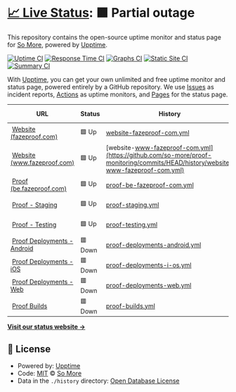 # [📈 Live Status](https://status.fazeproof.com): <!--live status--> **🟧 Partial outage**

This repository contains the open-source uptime monitor and status page for [So More](https://status.fazeproof.com), powered by [Upptime](https://github.com/upptime/upptime).

[![Uptime CI](https://github.com/so-more/proof-monitoring/workflows/Uptime%20CI/badge.svg)](https://github.com/so-more/proof-monitoring/actions?query=workflow%3A%22Uptime+CI%22)
[![Response Time CI](https://github.com/so-more/proof-monitoring/workflows/Response%20Time%20CI/badge.svg)](https://github.com/so-more/proof-monitoring/actions?query=workflow%3A%22Response+Time+CI%22)
[![Graphs CI](https://github.com/so-more/proof-monitoring/workflows/Graphs%20CI/badge.svg)](https://github.com/so-more/proof-monitoring/actions?query=workflow%3A%22Graphs+CI%22)
[![Static Site CI](https://github.com/so-more/proof-monitoring/workflows/Static%20Site%20CI/badge.svg)](https://github.com/so-more/proof-monitoring/actions?query=workflow%3A%22Static+Site+CI%22)
[![Summary CI](https://github.com/so-more/proof-monitoring/workflows/Summary%20CI/badge.svg)](https://github.com/so-more/proof-monitoring/actions?query=workflow%3A%22Summary+CI%22)

With [Upptime](https://upptime.js.org), you can get your own unlimited and free uptime monitor and status page, powered entirely by a GitHub repository. We use [Issues](https://github.com/so-more/proof-monitoring/issues) as incident reports, [Actions](https://github.com/so-more/proof-monitoring/actions) as uptime monitors, and [Pages](https://status.fazeproof.com) for the status page.

<!--start: status pages-->
<!-- This summary is generated by Upptime (https://github.com/upptime/upptime) -->
<!-- Do not edit this manually, your changes will be overwritten -->
<!-- prettier-ignore -->
| URL | Status | History | Response Time | Uptime |
| --- | ------ | ------- | ------------- | ------ |
| <img alt="" src="https://icons.duckduckgo.com/ip3/fazeproof.com.ico" height="13"> [Website (fazeproof.com)](https://fazeproof.com) | 🟩 Up | [website-fazeproof-com.yml](https://github.com/so-more/proof-monitoring/commits/HEAD/history/website-fazeproof-com.yml) | <details><summary><img alt="Response time graph" src="./graphs/website-fazeproof-com/response-time-week.png" height="20"> 305ms</summary><br><a href="https://status.fazeproof.com/history/website-fazeproof-com"><img alt="Response time 455" src="https://img.shields.io/endpoint?url=https%3A%2F%2Fraw.githubusercontent.com%2Fso-more%2Fproof-monitoring%2FHEAD%2Fapi%2Fwebsite-fazeproof-com%2Fresponse-time.json"></a><br><a href="https://status.fazeproof.com/history/website-fazeproof-com"><img alt="24-hour response time 512" src="https://img.shields.io/endpoint?url=https%3A%2F%2Fraw.githubusercontent.com%2Fso-more%2Fproof-monitoring%2FHEAD%2Fapi%2Fwebsite-fazeproof-com%2Fresponse-time-day.json"></a><br><a href="https://status.fazeproof.com/history/website-fazeproof-com"><img alt="7-day response time 305" src="https://img.shields.io/endpoint?url=https%3A%2F%2Fraw.githubusercontent.com%2Fso-more%2Fproof-monitoring%2FHEAD%2Fapi%2Fwebsite-fazeproof-com%2Fresponse-time-week.json"></a><br><a href="https://status.fazeproof.com/history/website-fazeproof-com"><img alt="30-day response time 458" src="https://img.shields.io/endpoint?url=https%3A%2F%2Fraw.githubusercontent.com%2Fso-more%2Fproof-monitoring%2FHEAD%2Fapi%2Fwebsite-fazeproof-com%2Fresponse-time-month.json"></a><br><a href="https://status.fazeproof.com/history/website-fazeproof-com"><img alt="1-year response time 455" src="https://img.shields.io/endpoint?url=https%3A%2F%2Fraw.githubusercontent.com%2Fso-more%2Fproof-monitoring%2FHEAD%2Fapi%2Fwebsite-fazeproof-com%2Fresponse-time-year.json"></a></details> | <details><summary><a href="https://status.fazeproof.com/history/website-fazeproof-com">100.00%</a></summary><a href="https://status.fazeproof.com/history/website-fazeproof-com"><img alt="All-time uptime 99.89%" src="https://img.shields.io/endpoint?url=https%3A%2F%2Fraw.githubusercontent.com%2Fso-more%2Fproof-monitoring%2FHEAD%2Fapi%2Fwebsite-fazeproof-com%2Fuptime.json"></a><br><a href="https://status.fazeproof.com/history/website-fazeproof-com"><img alt="24-hour uptime 100.00%" src="https://img.shields.io/endpoint?url=https%3A%2F%2Fraw.githubusercontent.com%2Fso-more%2Fproof-monitoring%2FHEAD%2Fapi%2Fwebsite-fazeproof-com%2Fuptime-day.json"></a><br><a href="https://status.fazeproof.com/history/website-fazeproof-com"><img alt="7-day uptime 100.00%" src="https://img.shields.io/endpoint?url=https%3A%2F%2Fraw.githubusercontent.com%2Fso-more%2Fproof-monitoring%2FHEAD%2Fapi%2Fwebsite-fazeproof-com%2Fuptime-week.json"></a><br><a href="https://status.fazeproof.com/history/website-fazeproof-com"><img alt="30-day uptime 100.00%" src="https://img.shields.io/endpoint?url=https%3A%2F%2Fraw.githubusercontent.com%2Fso-more%2Fproof-monitoring%2FHEAD%2Fapi%2Fwebsite-fazeproof-com%2Fuptime-month.json"></a><br><a href="https://status.fazeproof.com/history/website-fazeproof-com"><img alt="1-year uptime 99.89%" src="https://img.shields.io/endpoint?url=https%3A%2F%2Fraw.githubusercontent.com%2Fso-more%2Fproof-monitoring%2FHEAD%2Fapi%2Fwebsite-fazeproof-com%2Fuptime-year.json"></a></details>
| <img alt="" src="https://icons.duckduckgo.com/ip3/www.fazeproof.com.ico" height="13"> [Website (www.fazeproof.com)](https://www.fazeproof.com) | 🟩 Up | [website-www-fazeproof-com.yml](https://github.com/so-more/proof-monitoring/commits/HEAD/history/website-www-fazeproof-com.yml) | <details><summary><img alt="Response time graph" src="./graphs/website-www-fazeproof-com/response-time-week.png" height="20"> 31ms</summary><br><a href="https://status.fazeproof.com/history/website-www-fazeproof-com"><img alt="Response time 78" src="https://img.shields.io/endpoint?url=https%3A%2F%2Fraw.githubusercontent.com%2Fso-more%2Fproof-monitoring%2FHEAD%2Fapi%2Fwebsite-www-fazeproof-com%2Fresponse-time.json"></a><br><a href="https://status.fazeproof.com/history/website-www-fazeproof-com"><img alt="24-hour response time 81" src="https://img.shields.io/endpoint?url=https%3A%2F%2Fraw.githubusercontent.com%2Fso-more%2Fproof-monitoring%2FHEAD%2Fapi%2Fwebsite-www-fazeproof-com%2Fresponse-time-day.json"></a><br><a href="https://status.fazeproof.com/history/website-www-fazeproof-com"><img alt="7-day response time 31" src="https://img.shields.io/endpoint?url=https%3A%2F%2Fraw.githubusercontent.com%2Fso-more%2Fproof-monitoring%2FHEAD%2Fapi%2Fwebsite-www-fazeproof-com%2Fresponse-time-week.json"></a><br><a href="https://status.fazeproof.com/history/website-www-fazeproof-com"><img alt="30-day response time 64" src="https://img.shields.io/endpoint?url=https%3A%2F%2Fraw.githubusercontent.com%2Fso-more%2Fproof-monitoring%2FHEAD%2Fapi%2Fwebsite-www-fazeproof-com%2Fresponse-time-month.json"></a><br><a href="https://status.fazeproof.com/history/website-www-fazeproof-com"><img alt="1-year response time 78" src="https://img.shields.io/endpoint?url=https%3A%2F%2Fraw.githubusercontent.com%2Fso-more%2Fproof-monitoring%2FHEAD%2Fapi%2Fwebsite-www-fazeproof-com%2Fresponse-time-year.json"></a></details> | <details><summary><a href="https://status.fazeproof.com/history/website-www-fazeproof-com">100.00%</a></summary><a href="https://status.fazeproof.com/history/website-www-fazeproof-com"><img alt="All-time uptime 100.00%" src="https://img.shields.io/endpoint?url=https%3A%2F%2Fraw.githubusercontent.com%2Fso-more%2Fproof-monitoring%2FHEAD%2Fapi%2Fwebsite-www-fazeproof-com%2Fuptime.json"></a><br><a href="https://status.fazeproof.com/history/website-www-fazeproof-com"><img alt="24-hour uptime 100.00%" src="https://img.shields.io/endpoint?url=https%3A%2F%2Fraw.githubusercontent.com%2Fso-more%2Fproof-monitoring%2FHEAD%2Fapi%2Fwebsite-www-fazeproof-com%2Fuptime-day.json"></a><br><a href="https://status.fazeproof.com/history/website-www-fazeproof-com"><img alt="7-day uptime 100.00%" src="https://img.shields.io/endpoint?url=https%3A%2F%2Fraw.githubusercontent.com%2Fso-more%2Fproof-monitoring%2FHEAD%2Fapi%2Fwebsite-www-fazeproof-com%2Fuptime-week.json"></a><br><a href="https://status.fazeproof.com/history/website-www-fazeproof-com"><img alt="30-day uptime 100.00%" src="https://img.shields.io/endpoint?url=https%3A%2F%2Fraw.githubusercontent.com%2Fso-more%2Fproof-monitoring%2FHEAD%2Fapi%2Fwebsite-www-fazeproof-com%2Fuptime-month.json"></a><br><a href="https://status.fazeproof.com/history/website-www-fazeproof-com"><img alt="1-year uptime 100.00%" src="https://img.shields.io/endpoint?url=https%3A%2F%2Fraw.githubusercontent.com%2Fso-more%2Fproof-monitoring%2FHEAD%2Fapi%2Fwebsite-www-fazeproof-com%2Fuptime-year.json"></a></details>
| <img alt="" src="https://icons.duckduckgo.com/ip3/be.fazeproof.com.ico" height="13"> [Proof (be.fazeproof.com)](https://be.fazeproof.com) | 🟩 Up | [proof-be-fazeproof-com.yml](https://github.com/so-more/proof-monitoring/commits/HEAD/history/proof-be-fazeproof-com.yml) | <details><summary><img alt="Response time graph" src="./graphs/proof-be-fazeproof-com/response-time-week.png" height="20"> 78ms</summary><br><a href="https://status.fazeproof.com/history/proof-be-fazeproof-com"><img alt="Response time 92" src="https://img.shields.io/endpoint?url=https%3A%2F%2Fraw.githubusercontent.com%2Fso-more%2Fproof-monitoring%2FHEAD%2Fapi%2Fproof-be-fazeproof-com%2Fresponse-time.json"></a><br><a href="https://status.fazeproof.com/history/proof-be-fazeproof-com"><img alt="24-hour response time 88" src="https://img.shields.io/endpoint?url=https%3A%2F%2Fraw.githubusercontent.com%2Fso-more%2Fproof-monitoring%2FHEAD%2Fapi%2Fproof-be-fazeproof-com%2Fresponse-time-day.json"></a><br><a href="https://status.fazeproof.com/history/proof-be-fazeproof-com"><img alt="7-day response time 78" src="https://img.shields.io/endpoint?url=https%3A%2F%2Fraw.githubusercontent.com%2Fso-more%2Fproof-monitoring%2FHEAD%2Fapi%2Fproof-be-fazeproof-com%2Fresponse-time-week.json"></a><br><a href="https://status.fazeproof.com/history/proof-be-fazeproof-com"><img alt="30-day response time 90" src="https://img.shields.io/endpoint?url=https%3A%2F%2Fraw.githubusercontent.com%2Fso-more%2Fproof-monitoring%2FHEAD%2Fapi%2Fproof-be-fazeproof-com%2Fresponse-time-month.json"></a><br><a href="https://status.fazeproof.com/history/proof-be-fazeproof-com"><img alt="1-year response time 92" src="https://img.shields.io/endpoint?url=https%3A%2F%2Fraw.githubusercontent.com%2Fso-more%2Fproof-monitoring%2FHEAD%2Fapi%2Fproof-be-fazeproof-com%2Fresponse-time-year.json"></a></details> | <details><summary><a href="https://status.fazeproof.com/history/proof-be-fazeproof-com">100.00%</a></summary><a href="https://status.fazeproof.com/history/proof-be-fazeproof-com"><img alt="All-time uptime 100.00%" src="https://img.shields.io/endpoint?url=https%3A%2F%2Fraw.githubusercontent.com%2Fso-more%2Fproof-monitoring%2FHEAD%2Fapi%2Fproof-be-fazeproof-com%2Fuptime.json"></a><br><a href="https://status.fazeproof.com/history/proof-be-fazeproof-com"><img alt="24-hour uptime 100.00%" src="https://img.shields.io/endpoint?url=https%3A%2F%2Fraw.githubusercontent.com%2Fso-more%2Fproof-monitoring%2FHEAD%2Fapi%2Fproof-be-fazeproof-com%2Fuptime-day.json"></a><br><a href="https://status.fazeproof.com/history/proof-be-fazeproof-com"><img alt="7-day uptime 100.00%" src="https://img.shields.io/endpoint?url=https%3A%2F%2Fraw.githubusercontent.com%2Fso-more%2Fproof-monitoring%2FHEAD%2Fapi%2Fproof-be-fazeproof-com%2Fuptime-week.json"></a><br><a href="https://status.fazeproof.com/history/proof-be-fazeproof-com"><img alt="30-day uptime 100.00%" src="https://img.shields.io/endpoint?url=https%3A%2F%2Fraw.githubusercontent.com%2Fso-more%2Fproof-monitoring%2FHEAD%2Fapi%2Fproof-be-fazeproof-com%2Fuptime-month.json"></a><br><a href="https://status.fazeproof.com/history/proof-be-fazeproof-com"><img alt="1-year uptime 100.00%" src="https://img.shields.io/endpoint?url=https%3A%2F%2Fraw.githubusercontent.com%2Fso-more%2Fproof-monitoring%2FHEAD%2Fapi%2Fproof-be-fazeproof-com%2Fuptime-year.json"></a></details>
| <img alt="" src="https://icons.duckduckgo.com/ip3/try.be.fazeproof.com.ico" height="13"> [Proof - Staging](https://try.be.fazeproof.com) | 🟩 Up | [proof-staging.yml](https://github.com/so-more/proof-monitoring/commits/HEAD/history/proof-staging.yml) | <details><summary><img alt="Response time graph" src="./graphs/proof-staging/response-time-week.png" height="20"> 65ms</summary><br><a href="https://status.fazeproof.com/history/proof-staging"><img alt="Response time 87" src="https://img.shields.io/endpoint?url=https%3A%2F%2Fraw.githubusercontent.com%2Fso-more%2Fproof-monitoring%2FHEAD%2Fapi%2Fproof-staging%2Fresponse-time.json"></a><br><a href="https://status.fazeproof.com/history/proof-staging"><img alt="24-hour response time 45" src="https://img.shields.io/endpoint?url=https%3A%2F%2Fraw.githubusercontent.com%2Fso-more%2Fproof-monitoring%2FHEAD%2Fapi%2Fproof-staging%2Fresponse-time-day.json"></a><br><a href="https://status.fazeproof.com/history/proof-staging"><img alt="7-day response time 65" src="https://img.shields.io/endpoint?url=https%3A%2F%2Fraw.githubusercontent.com%2Fso-more%2Fproof-monitoring%2FHEAD%2Fapi%2Fproof-staging%2Fresponse-time-week.json"></a><br><a href="https://status.fazeproof.com/history/proof-staging"><img alt="30-day response time 83" src="https://img.shields.io/endpoint?url=https%3A%2F%2Fraw.githubusercontent.com%2Fso-more%2Fproof-monitoring%2FHEAD%2Fapi%2Fproof-staging%2Fresponse-time-month.json"></a><br><a href="https://status.fazeproof.com/history/proof-staging"><img alt="1-year response time 87" src="https://img.shields.io/endpoint?url=https%3A%2F%2Fraw.githubusercontent.com%2Fso-more%2Fproof-monitoring%2FHEAD%2Fapi%2Fproof-staging%2Fresponse-time-year.json"></a></details> | <details><summary><a href="https://status.fazeproof.com/history/proof-staging">100.00%</a></summary><a href="https://status.fazeproof.com/history/proof-staging"><img alt="All-time uptime 100.00%" src="https://img.shields.io/endpoint?url=https%3A%2F%2Fraw.githubusercontent.com%2Fso-more%2Fproof-monitoring%2FHEAD%2Fapi%2Fproof-staging%2Fuptime.json"></a><br><a href="https://status.fazeproof.com/history/proof-staging"><img alt="24-hour uptime 100.00%" src="https://img.shields.io/endpoint?url=https%3A%2F%2Fraw.githubusercontent.com%2Fso-more%2Fproof-monitoring%2FHEAD%2Fapi%2Fproof-staging%2Fuptime-day.json"></a><br><a href="https://status.fazeproof.com/history/proof-staging"><img alt="7-day uptime 100.00%" src="https://img.shields.io/endpoint?url=https%3A%2F%2Fraw.githubusercontent.com%2Fso-more%2Fproof-monitoring%2FHEAD%2Fapi%2Fproof-staging%2Fuptime-week.json"></a><br><a href="https://status.fazeproof.com/history/proof-staging"><img alt="30-day uptime 100.00%" src="https://img.shields.io/endpoint?url=https%3A%2F%2Fraw.githubusercontent.com%2Fso-more%2Fproof-monitoring%2FHEAD%2Fapi%2Fproof-staging%2Fuptime-month.json"></a><br><a href="https://status.fazeproof.com/history/proof-staging"><img alt="1-year uptime 100.00%" src="https://img.shields.io/endpoint?url=https%3A%2F%2Fraw.githubusercontent.com%2Fso-more%2Fproof-monitoring%2FHEAD%2Fapi%2Fproof-staging%2Fuptime-year.json"></a></details>
| <img alt="" src="https://icons.duckduckgo.com/ip3/test.fazeproof.com.ico" height="13"> [Proof - Testing](https://test.fazeproof.com) | 🟩 Up | [proof-testing.yml](https://github.com/so-more/proof-monitoring/commits/HEAD/history/proof-testing.yml) | <details><summary><img alt="Response time graph" src="./graphs/proof-testing/response-time-week.png" height="20"> 103ms</summary><br><a href="https://status.fazeproof.com/history/proof-testing"><img alt="Response time 124" src="https://img.shields.io/endpoint?url=https%3A%2F%2Fraw.githubusercontent.com%2Fso-more%2Fproof-monitoring%2FHEAD%2Fapi%2Fproof-testing%2Fresponse-time.json"></a><br><a href="https://status.fazeproof.com/history/proof-testing"><img alt="24-hour response time 140" src="https://img.shields.io/endpoint?url=https%3A%2F%2Fraw.githubusercontent.com%2Fso-more%2Fproof-monitoring%2FHEAD%2Fapi%2Fproof-testing%2Fresponse-time-day.json"></a><br><a href="https://status.fazeproof.com/history/proof-testing"><img alt="7-day response time 103" src="https://img.shields.io/endpoint?url=https%3A%2F%2Fraw.githubusercontent.com%2Fso-more%2Fproof-monitoring%2FHEAD%2Fapi%2Fproof-testing%2Fresponse-time-week.json"></a><br><a href="https://status.fazeproof.com/history/proof-testing"><img alt="30-day response time 120" src="https://img.shields.io/endpoint?url=https%3A%2F%2Fraw.githubusercontent.com%2Fso-more%2Fproof-monitoring%2FHEAD%2Fapi%2Fproof-testing%2Fresponse-time-month.json"></a><br><a href="https://status.fazeproof.com/history/proof-testing"><img alt="1-year response time 124" src="https://img.shields.io/endpoint?url=https%3A%2F%2Fraw.githubusercontent.com%2Fso-more%2Fproof-monitoring%2FHEAD%2Fapi%2Fproof-testing%2Fresponse-time-year.json"></a></details> | <details><summary><a href="https://status.fazeproof.com/history/proof-testing">100.00%</a></summary><a href="https://status.fazeproof.com/history/proof-testing"><img alt="All-time uptime 100.00%" src="https://img.shields.io/endpoint?url=https%3A%2F%2Fraw.githubusercontent.com%2Fso-more%2Fproof-monitoring%2FHEAD%2Fapi%2Fproof-testing%2Fuptime.json"></a><br><a href="https://status.fazeproof.com/history/proof-testing"><img alt="24-hour uptime 100.00%" src="https://img.shields.io/endpoint?url=https%3A%2F%2Fraw.githubusercontent.com%2Fso-more%2Fproof-monitoring%2FHEAD%2Fapi%2Fproof-testing%2Fuptime-day.json"></a><br><a href="https://status.fazeproof.com/history/proof-testing"><img alt="7-day uptime 100.00%" src="https://img.shields.io/endpoint?url=https%3A%2F%2Fraw.githubusercontent.com%2Fso-more%2Fproof-monitoring%2FHEAD%2Fapi%2Fproof-testing%2Fuptime-week.json"></a><br><a href="https://status.fazeproof.com/history/proof-testing"><img alt="30-day uptime 100.00%" src="https://img.shields.io/endpoint?url=https%3A%2F%2Fraw.githubusercontent.com%2Fso-more%2Fproof-monitoring%2FHEAD%2Fapi%2Fproof-testing%2Fuptime-month.json"></a><br><a href="https://status.fazeproof.com/history/proof-testing"><img alt="1-year uptime 100.00%" src="https://img.shields.io/endpoint?url=https%3A%2F%2Fraw.githubusercontent.com%2Fso-more%2Fproof-monitoring%2FHEAD%2Fapi%2Fproof-testing%2Fuptime-year.json"></a></details>
| <img alt="" src="https://icons.duckduckgo.com/ip3/wcclrbfbgolsffkzxlay.supabase.co.ico" height="13"> [Proof Deployments - Android](https://wcclrbfbgolsffkzxlay.supabase.co/functions/v1/check-workflow-status?workflow=android) | 🟥 Down | [proof-deployments-android.yml](https://github.com/so-more/proof-monitoring/commits/HEAD/history/proof-deployments-android.yml) | <details><summary><img alt="Response time graph" src="./graphs/proof-deployments-android/response-time-week.png" height="20"> 1277ms</summary><br><a href="https://status.fazeproof.com/history/proof-deployments-android"><img alt="Response time 1348" src="https://img.shields.io/endpoint?url=https%3A%2F%2Fraw.githubusercontent.com%2Fso-more%2Fproof-monitoring%2FHEAD%2Fapi%2Fproof-deployments-android%2Fresponse-time.json"></a><br><a href="https://status.fazeproof.com/history/proof-deployments-android"><img alt="24-hour response time 1359" src="https://img.shields.io/endpoint?url=https%3A%2F%2Fraw.githubusercontent.com%2Fso-more%2Fproof-monitoring%2FHEAD%2Fapi%2Fproof-deployments-android%2Fresponse-time-day.json"></a><br><a href="https://status.fazeproof.com/history/proof-deployments-android"><img alt="7-day response time 1277" src="https://img.shields.io/endpoint?url=https%3A%2F%2Fraw.githubusercontent.com%2Fso-more%2Fproof-monitoring%2FHEAD%2Fapi%2Fproof-deployments-android%2Fresponse-time-week.json"></a><br><a href="https://status.fazeproof.com/history/proof-deployments-android"><img alt="30-day response time 1407" src="https://img.shields.io/endpoint?url=https%3A%2F%2Fraw.githubusercontent.com%2Fso-more%2Fproof-monitoring%2FHEAD%2Fapi%2Fproof-deployments-android%2Fresponse-time-month.json"></a><br><a href="https://status.fazeproof.com/history/proof-deployments-android"><img alt="1-year response time 1348" src="https://img.shields.io/endpoint?url=https%3A%2F%2Fraw.githubusercontent.com%2Fso-more%2Fproof-monitoring%2FHEAD%2Fapi%2Fproof-deployments-android%2Fresponse-time-year.json"></a></details> | <details><summary><a href="https://status.fazeproof.com/history/proof-deployments-android">0.00%</a></summary><a href="https://status.fazeproof.com/history/proof-deployments-android"><img alt="All-time uptime 0.22%" src="https://img.shields.io/endpoint?url=https%3A%2F%2Fraw.githubusercontent.com%2Fso-more%2Fproof-monitoring%2FHEAD%2Fapi%2Fproof-deployments-android%2Fuptime.json"></a><br><a href="https://status.fazeproof.com/history/proof-deployments-android"><img alt="24-hour uptime 0.00%" src="https://img.shields.io/endpoint?url=https%3A%2F%2Fraw.githubusercontent.com%2Fso-more%2Fproof-monitoring%2FHEAD%2Fapi%2Fproof-deployments-android%2Fuptime-day.json"></a><br><a href="https://status.fazeproof.com/history/proof-deployments-android"><img alt="7-day uptime 0.00%" src="https://img.shields.io/endpoint?url=https%3A%2F%2Fraw.githubusercontent.com%2Fso-more%2Fproof-monitoring%2FHEAD%2Fapi%2Fproof-deployments-android%2Fuptime-week.json"></a><br><a href="https://status.fazeproof.com/history/proof-deployments-android"><img alt="30-day uptime 0.00%" src="https://img.shields.io/endpoint?url=https%3A%2F%2Fraw.githubusercontent.com%2Fso-more%2Fproof-monitoring%2FHEAD%2Fapi%2Fproof-deployments-android%2Fuptime-month.json"></a><br><a href="https://status.fazeproof.com/history/proof-deployments-android"><img alt="1-year uptime 0.22%" src="https://img.shields.io/endpoint?url=https%3A%2F%2Fraw.githubusercontent.com%2Fso-more%2Fproof-monitoring%2FHEAD%2Fapi%2Fproof-deployments-android%2Fuptime-year.json"></a></details>
| <img alt="" src="https://icons.duckduckgo.com/ip3/wcclrbfbgolsffkzxlay.supabase.co.ico" height="13"> [Proof Deployments - iOS](https://wcclrbfbgolsffkzxlay.supabase.co/functions/v1/check-workflow-status?workflow=ios) | 🟥 Down | [proof-deployments-i-os.yml](https://github.com/so-more/proof-monitoring/commits/HEAD/history/proof-deployments-i-os.yml) | <details><summary><img alt="Response time graph" src="./graphs/proof-deployments-i-os/response-time-week.png" height="20"> 1370ms</summary><br><a href="https://status.fazeproof.com/history/proof-deployments-i-os"><img alt="Response time 875" src="https://img.shields.io/endpoint?url=https%3A%2F%2Fraw.githubusercontent.com%2Fso-more%2Fproof-monitoring%2FHEAD%2Fapi%2Fproof-deployments-i-os%2Fresponse-time.json"></a><br><a href="https://status.fazeproof.com/history/proof-deployments-i-os"><img alt="24-hour response time 970" src="https://img.shields.io/endpoint?url=https%3A%2F%2Fraw.githubusercontent.com%2Fso-more%2Fproof-monitoring%2FHEAD%2Fapi%2Fproof-deployments-i-os%2Fresponse-time-day.json"></a><br><a href="https://status.fazeproof.com/history/proof-deployments-i-os"><img alt="7-day response time 1370" src="https://img.shields.io/endpoint?url=https%3A%2F%2Fraw.githubusercontent.com%2Fso-more%2Fproof-monitoring%2FHEAD%2Fapi%2Fproof-deployments-i-os%2Fresponse-time-week.json"></a><br><a href="https://status.fazeproof.com/history/proof-deployments-i-os"><img alt="30-day response time 1009" src="https://img.shields.io/endpoint?url=https%3A%2F%2Fraw.githubusercontent.com%2Fso-more%2Fproof-monitoring%2FHEAD%2Fapi%2Fproof-deployments-i-os%2Fresponse-time-month.json"></a><br><a href="https://status.fazeproof.com/history/proof-deployments-i-os"><img alt="1-year response time 875" src="https://img.shields.io/endpoint?url=https%3A%2F%2Fraw.githubusercontent.com%2Fso-more%2Fproof-monitoring%2FHEAD%2Fapi%2Fproof-deployments-i-os%2Fresponse-time-year.json"></a></details> | <details><summary><a href="https://status.fazeproof.com/history/proof-deployments-i-os">0.00%</a></summary><a href="https://status.fazeproof.com/history/proof-deployments-i-os"><img alt="All-time uptime 0.11%" src="https://img.shields.io/endpoint?url=https%3A%2F%2Fraw.githubusercontent.com%2Fso-more%2Fproof-monitoring%2FHEAD%2Fapi%2Fproof-deployments-i-os%2Fuptime.json"></a><br><a href="https://status.fazeproof.com/history/proof-deployments-i-os"><img alt="24-hour uptime 0.00%" src="https://img.shields.io/endpoint?url=https%3A%2F%2Fraw.githubusercontent.com%2Fso-more%2Fproof-monitoring%2FHEAD%2Fapi%2Fproof-deployments-i-os%2Fuptime-day.json"></a><br><a href="https://status.fazeproof.com/history/proof-deployments-i-os"><img alt="7-day uptime 0.00%" src="https://img.shields.io/endpoint?url=https%3A%2F%2Fraw.githubusercontent.com%2Fso-more%2Fproof-monitoring%2FHEAD%2Fapi%2Fproof-deployments-i-os%2Fuptime-week.json"></a><br><a href="https://status.fazeproof.com/history/proof-deployments-i-os"><img alt="30-day uptime 0.00%" src="https://img.shields.io/endpoint?url=https%3A%2F%2Fraw.githubusercontent.com%2Fso-more%2Fproof-monitoring%2FHEAD%2Fapi%2Fproof-deployments-i-os%2Fuptime-month.json"></a><br><a href="https://status.fazeproof.com/history/proof-deployments-i-os"><img alt="1-year uptime 0.11%" src="https://img.shields.io/endpoint?url=https%3A%2F%2Fraw.githubusercontent.com%2Fso-more%2Fproof-monitoring%2FHEAD%2Fapi%2Fproof-deployments-i-os%2Fuptime-year.json"></a></details>
| <img alt="" src="https://icons.duckduckgo.com/ip3/wcclrbfbgolsffkzxlay.supabase.co.ico" height="13"> [Proof Deployments - Web](https://wcclrbfbgolsffkzxlay.supabase.co/functions/v1/check-workflow-status?workflow=web) | 🟥 Down | [proof-deployments-web.yml](https://github.com/so-more/proof-monitoring/commits/HEAD/history/proof-deployments-web.yml) | <details><summary><img alt="Response time graph" src="./graphs/proof-deployments-web/response-time-week.png" height="20"> 1611ms</summary><br><a href="https://status.fazeproof.com/history/proof-deployments-web"><img alt="Response time 642" src="https://img.shields.io/endpoint?url=https%3A%2F%2Fraw.githubusercontent.com%2Fso-more%2Fproof-monitoring%2FHEAD%2Fapi%2Fproof-deployments-web%2Fresponse-time.json"></a><br><a href="https://status.fazeproof.com/history/proof-deployments-web"><img alt="24-hour response time 226" src="https://img.shields.io/endpoint?url=https%3A%2F%2Fraw.githubusercontent.com%2Fso-more%2Fproof-monitoring%2FHEAD%2Fapi%2Fproof-deployments-web%2Fresponse-time-day.json"></a><br><a href="https://status.fazeproof.com/history/proof-deployments-web"><img alt="7-day response time 1611" src="https://img.shields.io/endpoint?url=https%3A%2F%2Fraw.githubusercontent.com%2Fso-more%2Fproof-monitoring%2FHEAD%2Fapi%2Fproof-deployments-web%2Fresponse-time-week.json"></a><br><a href="https://status.fazeproof.com/history/proof-deployments-web"><img alt="30-day response time 746" src="https://img.shields.io/endpoint?url=https%3A%2F%2Fraw.githubusercontent.com%2Fso-more%2Fproof-monitoring%2FHEAD%2Fapi%2Fproof-deployments-web%2Fresponse-time-month.json"></a><br><a href="https://status.fazeproof.com/history/proof-deployments-web"><img alt="1-year response time 642" src="https://img.shields.io/endpoint?url=https%3A%2F%2Fraw.githubusercontent.com%2Fso-more%2Fproof-monitoring%2FHEAD%2Fapi%2Fproof-deployments-web%2Fresponse-time-year.json"></a></details> | <details><summary><a href="https://status.fazeproof.com/history/proof-deployments-web">99.83%</a></summary><a href="https://status.fazeproof.com/history/proof-deployments-web"><img alt="All-time uptime 99.97%" src="https://img.shields.io/endpoint?url=https%3A%2F%2Fraw.githubusercontent.com%2Fso-more%2Fproof-monitoring%2FHEAD%2Fapi%2Fproof-deployments-web%2Fuptime.json"></a><br><a href="https://status.fazeproof.com/history/proof-deployments-web"><img alt="24-hour uptime 98.78%" src="https://img.shields.io/endpoint?url=https%3A%2F%2Fraw.githubusercontent.com%2Fso-more%2Fproof-monitoring%2FHEAD%2Fapi%2Fproof-deployments-web%2Fuptime-day.json"></a><br><a href="https://status.fazeproof.com/history/proof-deployments-web"><img alt="7-day uptime 99.83%" src="https://img.shields.io/endpoint?url=https%3A%2F%2Fraw.githubusercontent.com%2Fso-more%2Fproof-monitoring%2FHEAD%2Fapi%2Fproof-deployments-web%2Fuptime-week.json"></a><br><a href="https://status.fazeproof.com/history/proof-deployments-web"><img alt="30-day uptime 99.96%" src="https://img.shields.io/endpoint?url=https%3A%2F%2Fraw.githubusercontent.com%2Fso-more%2Fproof-monitoring%2FHEAD%2Fapi%2Fproof-deployments-web%2Fuptime-month.json"></a><br><a href="https://status.fazeproof.com/history/proof-deployments-web"><img alt="1-year uptime 99.97%" src="https://img.shields.io/endpoint?url=https%3A%2F%2Fraw.githubusercontent.com%2Fso-more%2Fproof-monitoring%2FHEAD%2Fapi%2Fproof-deployments-web%2Fuptime-year.json"></a></details>
| <img alt="" src="https://icons.duckduckgo.com/ip3/wcclrbfbgolsffkzxlay.supabase.co.ico" height="13"> [Proof Builds](https://wcclrbfbgolsffkzxlay.supabase.co/functions/v1/check-workflow-status?workflow=builds) | 🟥 Down | [proof-builds.yml](https://github.com/so-more/proof-monitoring/commits/HEAD/history/proof-builds.yml) | <details><summary><img alt="Response time graph" src="./graphs/proof-builds/response-time-week.png" height="20"> 3206ms</summary><br><a href="https://status.fazeproof.com/history/proof-builds"><img alt="Response time 1322" src="https://img.shields.io/endpoint?url=https%3A%2F%2Fraw.githubusercontent.com%2Fso-more%2Fproof-monitoring%2FHEAD%2Fapi%2Fproof-builds%2Fresponse-time.json"></a><br><a href="https://status.fazeproof.com/history/proof-builds"><img alt="24-hour response time 976" src="https://img.shields.io/endpoint?url=https%3A%2F%2Fraw.githubusercontent.com%2Fso-more%2Fproof-monitoring%2FHEAD%2Fapi%2Fproof-builds%2Fresponse-time-day.json"></a><br><a href="https://status.fazeproof.com/history/proof-builds"><img alt="7-day response time 3206" src="https://img.shields.io/endpoint?url=https%3A%2F%2Fraw.githubusercontent.com%2Fso-more%2Fproof-monitoring%2FHEAD%2Fapi%2Fproof-builds%2Fresponse-time-week.json"></a><br><a href="https://status.fazeproof.com/history/proof-builds"><img alt="30-day response time 1501" src="https://img.shields.io/endpoint?url=https%3A%2F%2Fraw.githubusercontent.com%2Fso-more%2Fproof-monitoring%2FHEAD%2Fapi%2Fproof-builds%2Fresponse-time-month.json"></a><br><a href="https://status.fazeproof.com/history/proof-builds"><img alt="1-year response time 1322" src="https://img.shields.io/endpoint?url=https%3A%2F%2Fraw.githubusercontent.com%2Fso-more%2Fproof-monitoring%2FHEAD%2Fapi%2Fproof-builds%2Fresponse-time-year.json"></a></details> | <details><summary><a href="https://status.fazeproof.com/history/proof-builds">77.75%</a></summary><a href="https://status.fazeproof.com/history/proof-builds"><img alt="All-time uptime 95.90%" src="https://img.shields.io/endpoint?url=https%3A%2F%2Fraw.githubusercontent.com%2Fso-more%2Fproof-monitoring%2FHEAD%2Fapi%2Fproof-builds%2Fuptime.json"></a><br><a href="https://status.fazeproof.com/history/proof-builds"><img alt="24-hour uptime 0.00%" src="https://img.shields.io/endpoint?url=https%3A%2F%2Fraw.githubusercontent.com%2Fso-more%2Fproof-monitoring%2FHEAD%2Fapi%2Fproof-builds%2Fuptime-day.json"></a><br><a href="https://status.fazeproof.com/history/proof-builds"><img alt="7-day uptime 77.75%" src="https://img.shields.io/endpoint?url=https%3A%2F%2Fraw.githubusercontent.com%2Fso-more%2Fproof-monitoring%2FHEAD%2Fapi%2Fproof-builds%2Fuptime-week.json"></a><br><a href="https://status.fazeproof.com/history/proof-builds"><img alt="30-day uptime 94.88%" src="https://img.shields.io/endpoint?url=https%3A%2F%2Fraw.githubusercontent.com%2Fso-more%2Fproof-monitoring%2FHEAD%2Fapi%2Fproof-builds%2Fuptime-month.json"></a><br><a href="https://status.fazeproof.com/history/proof-builds"><img alt="1-year uptime 95.90%" src="https://img.shields.io/endpoint?url=https%3A%2F%2Fraw.githubusercontent.com%2Fso-more%2Fproof-monitoring%2FHEAD%2Fapi%2Fproof-builds%2Fuptime-year.json"></a></details>

<!--end: status pages-->

[**Visit our status website →**](https://status.fazeproof.com)

## 📄 License

- Powered by: [Upptime](https://github.com/upptime/upptime)
- Code: [MIT](./LICENSE) © [So More](https://status.fazeproof.com)
- Data in the `./history` directory: [Open Database License](https://opendatacommons.org/licenses/odbl/1-0/)
